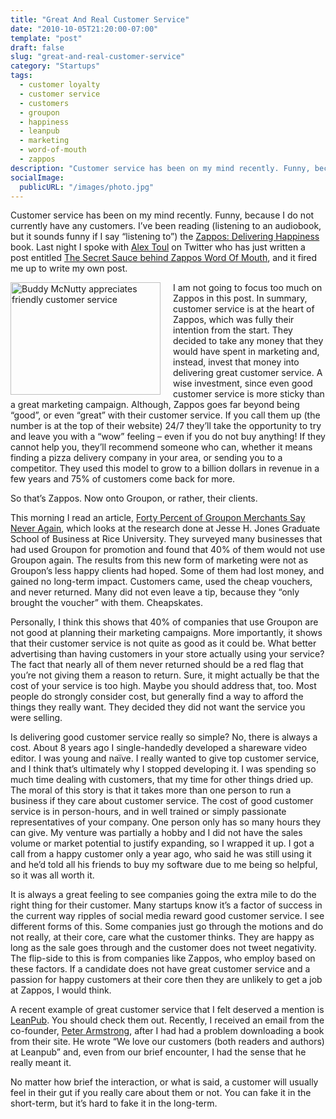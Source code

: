 ```yaml
---
title: "Great And Real Customer Service"
date: "2010-10-05T21:20:00-07:00"
template: "post"
draft: false
slug: "great-and-real-customer-service"
category: "Startups"
tags:
  - customer loyalty
  - customer service
  - customers
  - groupon
  - happiness
  - leanpub
  - marketing
  - word-of-mouth
  - zappos
description: "Customer service has been on my mind recently. Funny, because I do not currently have any customers. I've been reading (listening to an audiobook, but it sounds"
socialImage:
  publicURL: "/images/photo.jpg"
---
```

Customer service has been on my mind recently. Funny, because I do not currently have any customers. I’ve been reading (listening to an audiobook, but it sounds funny if I say “listening to”) the [Zappos: Delivering Happiness](https://www.deliveringhappinessbook.com/) book. Last night I spoke with [Alex Toul](https://twitter.com/alextoul) on Twitter who has just written a post entitled [The Secret Sauce behind Zappos Word Of Mouth](https://blog.alextoul.fr/business-inspiration/the-secret-sauce-behind-zappos-word-of-mouth), and it fired me up to write my own post.

<a href="https://www.flickr.com/photos/dougww/2508829848/" title="Buddy McNutty appreciates friendly customer service by dougww, on Flickr"><img align="left" alt="Buddy McNutty appreciates friendly customer service" height="180" src="https://farm4.static.flickr.com/3152/2508829848_3481b66946_m.jpg" style="margin-right: 20px" width="240"/></a> I am not going to focus too much on Zappos in this post. In summary, customer service is at the heart of Zappos, which was fully their intention from the start. They decided to take any money that they would have spent in marketing and, instead, invest that money into delivering great customer service. A wise investment, since even good customer service is more sticky than a great marketing campaign. Although, Zappos goes far beyond being “good”, or even “great” with their customer service. If you call them up (the number is at the top of their website) 24/7 they’ll take the opportunity to try and leave you with a “wow” feeling – even if you do not buy anything! If they cannot help you, they’ll recommend someone who can, whether it means finding a pizza delivery company in your area, or sending you to a competitor. They used this model to grow to a billion dollars in revenue in a few years and 75% of customers come back for more.

So that’s Zappos. Now onto Groupon, or rather, their clients.

This morning I read an article, [Forty Percent of Groupon Merchants Say Never Again](https://www.marketingpilgrim.com/2010/10/forty-percent-of-groupon-merchants-say-never-again.html), which looks at the research done at Jesse H. Jones Graduate School of Business at Rice University. They surveyed many businesses that had used Groupon for promotion and found that 40% of them would not use Groupon again. The results from this new form of marketing were not as Groupon’s less happy clients had hoped. Some of them had lost money, and gained no long-term impact. Customers came, used the cheap vouchers, and never returned. Many did not even leave a tip, because they “only brought the voucher” with them. Cheapskates.

Personally, I think this shows that 40% of companies that use Groupon are not good at planning their marketing campaigns. More importantly, it shows that their customer service is not quite as good as it could be. What better advertising than having customers in your store actually using your service? The fact that nearly all of them never returned should be a red flag that you’re not giving them a reason to return. Sure, it might actually be that the cost of your service is too high. Maybe you should address that, too. Most people do strongly consider cost, but generally find a way to afford the things they really want. They decided they did not want the service you were selling.

Is delivering good customer service really so simple? No, there is always a cost. About 8 years ago I single-handedly developed a shareware video editor. I was young and naïve. I really wanted to give top customer service, and I think that’s ultimately why I stopped developing it. I was spending so much time dealing with customers, that my time for other things dried up. The moral of this story is that it takes more than one person to run a business if they care about customer service. The cost of good customer service is in person-hours, and in well trained or simply passionate representatives of your company. One person only has so many hours they can give. My venture was partially a hobby and I did not have the sales volume or market potential to justify expanding, so I wrapped it up. I got a call from a happy customer only a year ago, who said he was still using it and he’d told all his friends to buy my software due to me being so helpful, so it was all worth it.

It is always a great feeling to see companies going the extra mile to do the right thing for their customer. Many startups know it’s a factor of success in the current way ripples of social media reward good customer service. I see different forms of this. Some companies just go through the motions and do not really, at their core, care what the customer thinks. They are happy as long as the sale goes through and the customer does not tweet negativity. The flip-side to this is from companies like Zappos, who employ based on these factors. If a candidate does not have great customer service and a passion for happy customers at their core then they are unlikely to get a job at Zappos, I would think.

A recent example of great customer service that I felt deserved a mention is [LeanPub](https://leanpub.com/). You should check them out. Recently, I received an email from the co-founder, [Peter Armstrong](https://twitter.com/peterarmstrong), after I had had a problem downloading a book from their site. He wrote “We love our customers (both readers and authors) at Leanpub” and, even from our brief encounter, I had the sense that he really meant it.

No matter how brief the interaction, or what is said, a customer will usually feel in their gut if you really care about them or not. You can fake it in the short-term, but it’s hard to fake it in the long-term.

